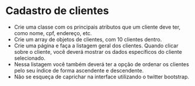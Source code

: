 <h1>Cadastro de clientes</h1>  

<ul>
	<li>Crie uma classe com os principais atributos que um cliente deve ter, como nome, cpf, endereço, etc.
</li>
	<li>Crie um array de objetos de clientes, com 10 clientes dentro.</li>
	<li>Crie uma página e faça a listagem geral dos clientes. Quando clicar sobre o cliente, você deverá mostrar os dados específicos do cliente selecionado.</li>
	<li>Nessa listagem você também deverá ter a opção de ordenar os clientes pelo seu índice de forma ascendente e descendente.</li>
	<li>Não se esqueça de caprichar na interface utilizando o twitter bootstrap.</li>
</ul>
